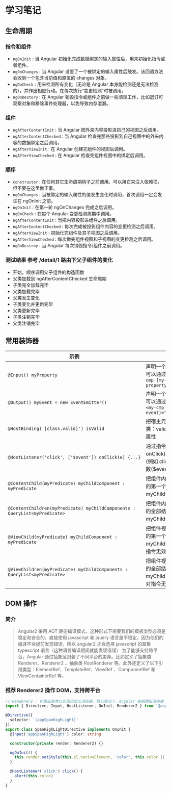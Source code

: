 # 学习笔记

## 生命周期

### 指令和组件

* `ngOnInit` : 当 Angular 初始化完成数据绑定的输入属性后，用来初始化指令或者组件。
* `ngOnChanges` : 当 Angular 设置了一个被绑定的输入属性后触发。该回调方法会收到一个包含当前值和原值的 changes 对象。
* `ngDoCheck` : 用来检测所有变化（无论是 Angular 本身能检测还是无法检测的），并作出相应行动。在每次执行“变更检测”时被调用。
* `ngOnDestory` : 在 Angular 销毁指令或组件之前做一些清理工作，比如退订可观察对象和移除事件处理器，以免导致内存泄漏。

### 组件

* `ngAfterContentInit` : 当 Angular 把外来内容投影进自己的视图之后调用。
* `ngAfterContentChecked` : 当 Angular 检查完那些投影到自己视图中的外来内容的数据绑定之后调用。
* `ngAfterViewInit` : 在 Angular 创建完组件的视图后调用。
* `ngAfterViewChecked` : 在 Angular 检查完组件视图中的绑定后调用。

### 顺序

* `constructor` : 在任何其它生命周期钩子之前调用。可以用它来注入依赖项，但不要在这里做正事。
* `ngOnChanges` : 当被绑定的输入属性的值发生变化时调用，首次调用一定会发生在 ngOnInit 之前。
* `ngOnInit` : 在第一轮 ngOnChanges 完成之后调用。
* `ngDoCheck` : 在每个 Angular 变更检测周期中调用。
* `ngAfterContentInit` : 当把内容投影进组件之后调用。
* `ngAfterContentChecked` : 每次完成被投影组件内容的变更检测之后调用。
* `ngAfterViewInit` : 初始化完组件及其子视图之后调用。
* `ngAfterViewChecked` : 每次做完组件视图和子视图的变更检测之后调用。
* `ngOnDestroy` : 当 Angular 每次销毁指令/组件之前调用。

### 测试结果 参考 /detail/1 路由下父子组件的变化

* 开始，顺序调用父子组件的构造函数
* 父类加载到 ngAfterContentChecked 生命周期
* 子类完全加载完毕
* 父类加载完毕
* 父类发生变化
* 子类变化并更新完毕
* 父类更新完毕
* 子类注销完毕
* 父类注销完毕

## 常用装饰器

| 示例                                                                       | 说明                                                                                      |
| -------------------------------------------------------------------------- | ----------------------------------------------------------------------------------------- |
| `@Input() myProperty`                                                      | 声明一个输入属性，以便我们可以通过属性绑定更它  `<my-cmp [my-property]="someExpression">` |
| `@Output() myEvent = new EventEmitter()`                                   | 声明一个输出属性，以便我们可以通过事件绑定进行订阅 `<my-cmp (my-event)="doSomething()">`  |
| `@HostBinding('[class.valid]') isValid`                                    | 把宿主元素的属性(比如 CSS 类：valid)绑定到指令/组件的属性                                 |
| `@HostListener('click', ['$event']) onClick(e) {...}`                      | 通过指令/组件的方法(例如 onClick)订阅宿主元素的事件(例如 click)，可选传入一个参数($event) |
| `@ContentChild(myPredicate) myChildComponent : myPredicate`                | 把组件内容查询(myPredicate)的第一个结果绑定到类的 myChildComponent 属性                   |
| `@ContentChildren(myPredicate) myChildComponents : QueryList<myPredicate>` | 把组件内容查询(myPredicate)的全部结果，绑定到类的 myChildComponents 属性                  |
| `@ViewChild(myPredicate) myChildComponent : myPredicate`                   | 把组件视图查询(myPredicate)的第一个结果绑定到类的 myChildComponent 属性。对指令无效       |
| `@ViewChildren(myPredicate) myChildComponents : QueryList<myPredicate>`    | 把组件视图查询(myPredicate)的全部结果绑定到类的 myChildComponents 属性。对指令无效        |

## DOM 操作

### 简介

> Angular2 采用 AOT 静态编译模式，这种形式下需要我们的模板类型必须是稳定和安全的，直接使用 javascript 和 jquery 语言是不稳定，因为他们的编译不会提前发现错误，所以 angular2 才会选择 javascript 的超集 typescript 语言（这种语言编译期间就能发现错误）
> 为了能够支持跨平台，Angular 通过抽象层封装了不同平台的差异。比如定义了抽象类 Renderer、Renderer2 、抽象类 RootRenderer 等。此外还定义了以下引用类型：ElementRef、TemplateRef、ViewRef 、ComponentRef 和 ViewContainerRef 等。

### 推荐 Renderer2 操作 DOM，支持跨平台

``` ts
// Renderer2 : 扩展此基类以实现自定义渲染器。默认情况下，Angular 会把模板渲染成 DOM。 你可以使用自定义渲染器来拦截渲染类调用，或用于渲染一些非 DOM 的东西。
import { Directive, Input, HostListener, OnInit, Renderer2 } from '@angular/core'

@Directive({
  selector: '[appSpanHighLight]'
})
export class SpanHighLightDirective implements OnInit {
  @Input('appSpanHighLight') color: string

  constructor(private render: Renderer2) {}

  ngOnInit() {
    this.render.setStyle(this.el.nativeElement, 'color', this.color || 'green')
  }

  @HostListener('click') click() {
    alert(this.color)
  }
}
```
